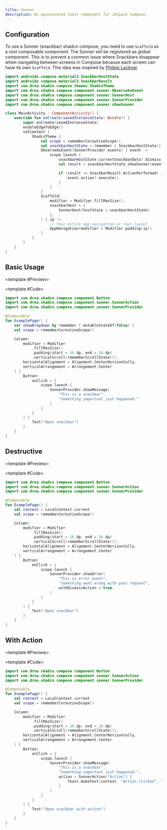 ```yaml
---
title: Sonner
description: An opinionated toast component for Jetpack Compose.
---
```


<DocsPage 
    :title="frontmatter.title" 
    :description="frontmatter.description"
    path="views/components/Sonner.md">

## Configuration

To use a Sonner (snackbar) shadcn compose, you need to use `Scaffold` as a root composable component. The Sonner will be registered as global component. This is to prevent a common issue where Snackbars disappear when navigating between screens in Compose because each screen can have its own `Scaffold`. This idea was inspired by [Philipp Lackner](https://youtu.be/KFazs62lIkE?si=k88c6SstKwGdLWC6)

```kotlin
import androidx.compose.material3.SnackbarHostState
import androidx.compose.material3.SnackbarResult
import com.drna.shadcn.compose.themes.ShadcnTheme
import com.drna.shadcn.compose.component.sooner.ObserveAsEvent
import com.drna.shadcn.compose.component.sooner.SonnerHost
import com.drna.shadcn.compose.component.sooner.SonnerProvider
import com.drna.shadcn.compose.component.sooner.showSonner

class MainActivity : ComponentActivity() {
    override fun onCreate(savedInstanceState: Bundle?) {
        super.onCreate(savedInstanceState)
        enableEdgeToEdge()
        setContent {
            ShadcnTheme {
                val scope = rememberCoroutineScope()
                val snackbarHostState = remember { SnackbarHostState() }
                ObserveAsEvent(SonnerProvider.events) { event ->
                    scope.launch {
                        snackbarHostState.currentSnackbarData?.dismiss()
                        val result = snackbarHostState.showSonner(event)

                        if (result == SnackbarResult.ActionPerformed) {
                            event.action?.execute()
                        }
                    }
                }
                Scaffold(
                    modifier = Modifier.fillMaxSize(),
                    snackbarHost = {
                        SonnerHost(hostState = snackbarHostState)
                    },
                ) { ip ->
                    // Your entire app navigation or root layout
                    AppNavigation(modifier = Modifier.padding(ip))
                }
            }
        }
    }
}
```

## Basic Usage

<TabPreview>

<template #Preview>
<Preview name="sonner" variant="default" assetExtension=".gif"/>
</template>

<template #Code>

```kotlin
import com.drna.shadcn.compose.component.Button
import com.drna.shadcn.compose.component.sooner.SonnerAction
import com.drna.shadcn.compose.component.sooner.SonnerProvider

@Composable
fun ExamplePage() {
    var showDropdown by remember { mutableStateOf(false) }
    val scope = rememberCoroutineScope()

    Column(
        modifier = Modifier
            .fillMaxSize()
            .padding(start = 16.dp, end = 16.dp)
            .verticalScroll(rememberScrollState()),
        horizontalAlignment = Alignment.CenterHorizontally,
        verticalArrangement = Arrangement.Center
    ) {
        Button(
            onClick = {
                scope.launch {
                    SonnerProvider.showMessage(
                        "This is a snackbar",
                        "Something important just happened."
                    )
                }
            }
        ) {
            Text("Open snackbar")
        }
    }
}
```

</template>

</TabPreview>

## Destructive

<TabPreview>

<template #Preview>
<Preview name="sonner" variant="destructive" assetExtension=".gif"/>
</template>

<template #Code>

```kotlin
import com.drna.shadcn.compose.component.Button
import com.drna.shadcn.compose.component.sooner.SonnerAction
import com.drna.shadcn.compose.component.sooner.SonnerProvider

@Composable
fun ExamplePage() {
    val context = LocalContext.current
    val scope = rememberCoroutineScope()

    Column(
        modifier = Modifier
            .fillMaxSize()
            .padding(start = 16.dp, end = 16.dp)
            .verticalScroll(rememberScrollState()),
        horizontalAlignment = Alignment.CenterHorizontally,
        verticalArrangement = Arrangement.Center
    ) {
        Button(
            onClick = {
                scope.launch {
                    SonnerProvider.showError(
                        "This is error event",
                        "Something went wrong with your request",
                        withDismissAction = true,
                    )
                }
            }
        ) {
            Text("Open snackbar")
        }
    }
}
```

</template>

</TabPreview>

## With Action

<TabPreview>

<template #Preview>
<Preview name="sonner" variant="with-action" assetExtension=".gif"/>
</template>

<template #Code>

```kotlin
import com.drna.shadcn.compose.component.Button
import com.drna.shadcn.compose.component.sooner.SonnerAction
import com.drna.shadcn.compose.component.sooner.SonnerProvider

@Composable
fun ExamplePage() {
    val context = LocalContext.current
    val scope = rememberCoroutineScope()

    Column(
        modifier = Modifier
            .fillMaxSize()
            .padding(start = 16.dp, end = 16.dp)
            .verticalScroll(rememberScrollState()),
        horizontalAlignment = Alignment.CenterHorizontally,
        verticalArrangement = Arrangement.Center
    ) {
        Button(
            onClick = {
                scope.launch {
                    SonnerProvider.showMessage(
                        "This is a snackbar",
                        "Something important just happened.",
                        action = SonnerAction("Action") {
                            Toast.makeText(context, "Action clicked", Toast.LENGTH_SHORT).show()
                        }
                    )
                }
            }
        ) {
            Text("Open snackbar with action")
        }
    }
}
```

</template>

</TabPreview>

</DocsPage>

